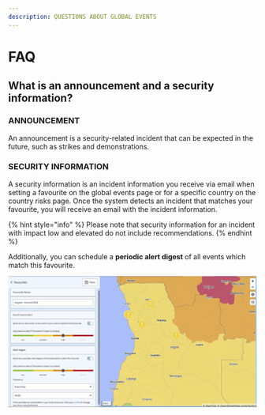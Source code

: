 ```yaml
---
description: QUESTIONS ABOUT GLOBAL EVENTS
---
```


# FAQ

## What is an announcement and a security information?

### **ANNOUNCEMENT**

An announcement is a security-related incident that can be expected in the future, such as strikes and demonstrations.

### SECURITY INFORMATION

A security information is an incident information you receive via email when setting a favourite on the global events page or for a specific country on the country risks page. Once the system detects an incident that matches your favourite, you will receive an email with the incident information.

{% hint style="info" %}
Please note that security information for an incident with impact low and elevated do not include recommendations.
{% endhint %}

Additionally, you can schedule a **periodic alert digest** of all events which match this favourite.

![](../.gitbook/assets/p32-img01.jpg)

### 

